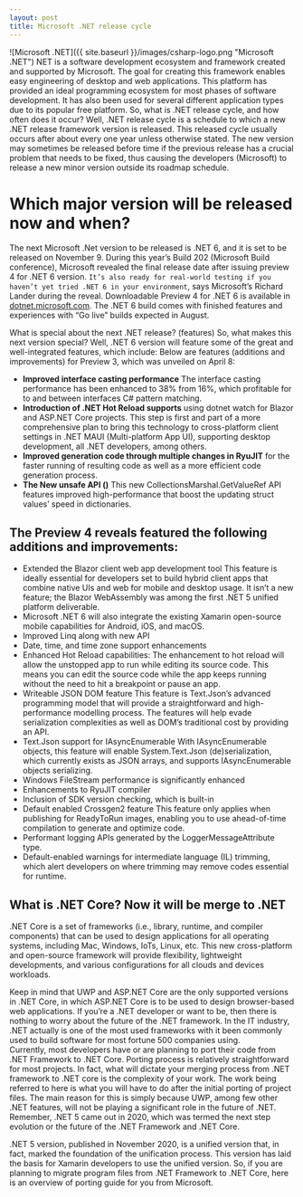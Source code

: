 ```yaml
---
layout: post
title: Microsoft .NET release cycle
---
```

![Microsoft .NET]({{ site.baseurl }}/images/csharp-logo.png "Microsoft .NET")
NET is a software development ecosystem and framework created and supported by Microsoft. The goal for creating this framework enables easy engineering of desktop and web applications. This platform has provided an ideal programming ecosystem for most phases of software development. It has also been used for several different application types due to its popular free platform.
So, what is .NET release cycle, and how often does it occur? Well, .NET release cycle is a schedule to which a new .NET release framework version is released. This released cycle usually occurs after about every one year unless otherwise stated. The new version may sometimes be released before time if the previous release has a crucial problem that needs to be fixed, thus causing the developers (Microsoft) to release a new minor version outside its roadmap schedule. 

# Which major version will be released now and when?
The next Microsoft .Net version to be released is .NET 6, and it is set to be released on November 9. During this year’s Build 202 (Microsoft Build conference), Microsoft revealed the final release date after issuing preview 4 for .NET 6 version. `It’s also ready for real-world testing if you haven’t yet tried .NET 6 in your environment`, says Microsoft’s Richard Lander during the reveal. 
Downloadable Preview 4 for .NET 6 is available in [dotnet.microsoft.com](https://dotnet.microsoft.com/). The .NET 6 build comes with finished features and experiences with “Go live” builds expected in August. 

What is special about the next .NET release? (features)
So, what makes this next version special? Well, .NET 6 version will feature some of the great and well-integrated features, which include: 
Below are features (additions and improvements) for Preview 3, which was unveiled on April 8:
 * **Improved interface casting performance** The interface casting performance has been enhanced to 38% from 16%, which profitable for to and between interfaces C# pattern matching.
 * **Introduction of .NET Hot Reload supports** using dotnet watch for Blazor and ASP.NET Core projects. This step is first and part of a more comprehensive plan to bring this technology to cross-platform client settings in .NET MAUI (Multi-platform App UI), supporting desktop development, all .NET developers, among others. 
 * **Improved generation code through multiple changes in RyuJIT** for the faster running of resulting code as well as a more efficient code generation process.
 * **The New unsafe API ()** This new CollectionsMarshal.GetValueRef API features improved high-performance that boost the updating struct values’ speed in dictionaries.

## The Preview 4 reveals featured the following additions and improvements:
 * Extended the Blazor client web app development tool
This feature is ideally essential for developers set to build hybrid client apps that combine native UIs and web for mobile and desktop usage. It isn’t a new feature; the Blazor WebAssembly was among the first .NET 5 unified platform deliverable.
 * Microsoft .NET 6 will also integrate the existing Xamarin open-source mobile capabilities for Android, iOS, and macOS.
 * Improved Linq along with new API
 * Date, time, and time zone support enhancements
 * Enhanced Hot Reload capabilities:
The enhancement to hot reload will allow the unstopped app to run while editing its source code. This means you can edit the source code while the app keeps running without the need to hit a breakpoint or pause an app. 
 * Writeable JSON DOM feature
This feature is Text.Json’s advanced programming model that will provide a straightforward and high-performance modelling process. The features will help evade serialization complexities as well as DOM’s traditional cost by providing an API.
 * Text.Json support for IAsyncEnumerable
With IAsyncEnumerable<T> objects, this feature will enable System.Text.Json (de)serialization, which currently exists as JSON arrays, and supports IAsyncEnumerable<T> objects serializing.
 * Windows FileStream performance is significantly enhanced
 * Enhancements to RyuJIT compiler
 * Inclusion of SDK version checking, which is built-in
 * Default enabled Crossgen2 feature 
This feature only applies when publishing for ReadyToRun images, enabling you to use ahead-of-time compilation to generate and optimize code.
 * Performant logging APIs generated by the LoggerMessageAttribute type.
 * Default-enabled warnings for intermediate language (IL) trimming, which alert developers on where trimming may remove codes essential for runtime.  

## What is .NET Core? Now it will be merge to .NET 
.NET Core is a set of frameworks (i.e., library, runtime, and compiler components) that can be used to design applications for all operating systems, including Mac, Windows, IoTs, Linux, etc. This new cross-platform and open-source framework will provide flexibility, lightweight developments, and various configurations for all clouds and devices workloads.

Keep in mind that UWP and ASP.NET Core are the only supported versions in .NET Core, in which ASP.NET Core is to be used to design browser-based web applications.
If you’re a .NET developer or want to be, then there is nothing to worry about the future of the .NET framework. In the IT industry, .NET actually is one of the most used frameworks with it been commonly used to build software for most fortune 500 companies using.    
Currently, most developers have or are planning to port their code from .NET Framework to .NET Core. Porting process is relatively straightforward for most projects. In fact, what will dictate your merging process from .NET framework to .NET core is the complexity of your work. The work being referred to here is what you will have to do after the initial porting of project files.  The main reason for this is simply because UWP, among few other .NET features, will not be playing a significant role in the future of .NET. Remember, .NET 5 came out in 2020, which was termed the next step evolution or the future of the .NET Framework and .NET Core.

.NET 5 version, published in November 2020, is a unified version that, in fact, marked the foundation of the unification process. This version has laid the basis for Xamarin developers to use the unified version.
So, if you are planning to migrate program files from .NET Framework to .NET Core, here is an overview of porting guide for you from Microsoft. 






